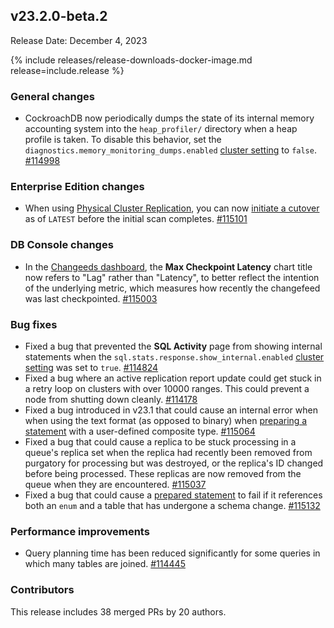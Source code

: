 ## v23.2.0-beta.2

Release Date: December 4, 2023

{% include releases/release-downloads-docker-image.md release=include.release %}

<h3 id="v23-2-0-beta-2-general-changes">General changes</h3>

- CockroachDB now periodically dumps the state of its internal memory accounting system into the `heap_profiler/` directory when a heap profile is taken. To disable this behavior, set the `diagnostics.memory_monitoring_dumps.enabled` [cluster setting](https://cockroachlabs.com/docs/v23.2/cluster-settings) to `false`. [#114998][#114998]

<h3 id="v23-2-0-beta-2-enterprise-edition-changes">Enterprise Edition changes</h3>

- When using [Physical Cluster Replication](https://cockroachlabs.com/docs/v23.2/physical-cluster-replication-overview), you can now [initiate a cutover](https://cockroachlabs.com/docs/v23.2/cutover-replication) as of `LATEST` before the initial scan completes. [#115101][#115101]

<h3 id="v23-2-0-beta-2-db-console-changes">DB Console changes</h3>

- In the [Changeeds dashboard](https://www.cockroachlabs.com/docs/v23.2/ui-cdc-dashboard), the **Max Checkpoint Latency** chart title now refers to "Lag" rather than "Latency", to better reflect the intention of the underlying metric, which measures how recently the changefeed was last checkpointed. [#115003][#115003]

<h3 id="v23-2-0-beta-2-bug-fixes">Bug fixes</h3>

- Fixed a bug that prevented the **SQL Activity** page from showing internal statements when the `sql.stats.response.show_internal.enabled` [cluster setting](https://cockroachlabs.com/docs/v23.2/cluster-settings) was set to `true`. [#114824][#114824]
- Fixed a bug where an active replication report update could get stuck in a retry loop on clusters with over 10000 ranges. This could prevent a node from shutting down cleanly. [#114178][#114178]
- Fixed a bug introduced in v23.1 that could cause an internal error when when using the text format (as opposed to binary) when [preparing a statement](https://www.cockroachlabs.com/docs/v23.2/sql-grammar#prepare_stmt) with a user-defined composite type. [#115064][#115064]
- Fixed a bug that could cause a replica to be stuck processing in a queue's replica set when the replica had recently been removed from purgatory for processing but was destroyed, or the replica's ID changed before being processed. These replicas are now removed from the queue when they are encountered. [#115037][#115037]
- Fixed a bug that could cause a [prepared statement](https://www.cockroachlabs.com/docs/v23.2/sql-grammar#prepare_stmt) to fail if it references both an `enum` and a table that has undergone a schema change. [#115132][#115132]

<h3 id="v23-2-0-beta-2-performance-improvements">Performance improvements</h3>

- Query planning time has been reduced significantly for some queries in which many tables are joined. [#114445][#114445]

<div class="release-note-contributors" markdown="1">

<h3 id="v23-2-0-beta-2-contributors">Contributors</h3>

This release includes 38 merged PRs by 20 authors.

</div>

[#114178]: https://github.com/cockroachdb/cockroach/pull/114178
[#114445]: https://github.com/cockroachdb/cockroach/pull/114445
[#114824]: https://github.com/cockroachdb/cockroach/pull/114824
[#114998]: https://github.com/cockroachdb/cockroach/pull/114998
[#115003]: https://github.com/cockroachdb/cockroach/pull/115003
[#115037]: https://github.com/cockroachdb/cockroach/pull/115037
[#115064]: https://github.com/cockroachdb/cockroach/pull/115064
[#115101]: https://github.com/cockroachdb/cockroach/pull/115101
[#115132]: https://github.com/cockroachdb/cockroach/pull/115132
[#115145]: https://github.com/cockroachdb/cockroach/pull/115145
[#115181]: https://github.com/cockroachdb/cockroach/pull/115181

